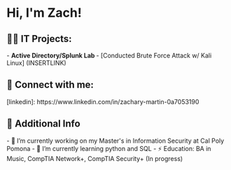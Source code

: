 <h1>Hi, I'm Zach!


<h2>👨‍💻 IT Projects:</h2>
- <b>Active Directory/Splunk Lab </b>
  - [Conducted Brute Force Attack w/ Kali Linux] (INSERTLINK)

<h2> 🤳 Connect with me:</h2>
[linkedin]: https://www.linkedin.com/in/zachary-martin-0a7053190

<h2> 📕 Additional Info</h2>
- 🔭 I’m currently working on my Master's in Information Security at Cal Poly Pomona 
- 🌱 I’m currently learning python and SQL
- ⚡ Education: BA in Music, CompTIA Network+, CompTIA Security+ (In progress)
